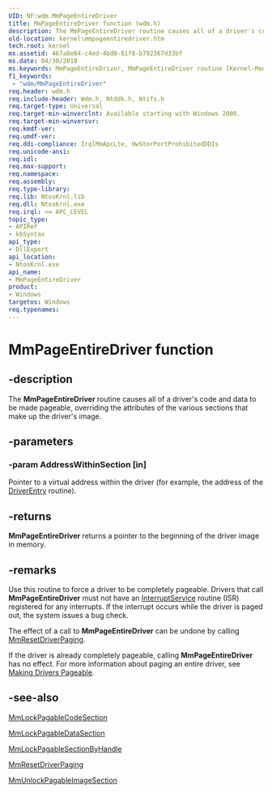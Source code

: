 ```yaml
---
UID: NF:wdm.MmPageEntireDriver
title: MmPageEntireDriver function (wdm.h)
description: The MmPageEntireDriver routine causes all of a driver's code and data to be made pageable, overriding the attributes of the various sections that make up the driver's image.
old-location: kernel\mmpageentiredriver.htm
tech.root: kernel
ms.assetid: 467a8e64-c4ed-4bd0-81f8-b792367d33bf
ms.date: 04/30/2018
ms.keywords: MmPageEntireDriver, MmPageEntireDriver routine [Kernel-Mode Driver Architecture], k106_2e2de4d8-8b4f-4f8b-9451-f4f1ea8a5325.xml, kernel.mmpageentiredriver, wdm/MmPageEntireDriver
f1_keywords:
 - "wdm/MmPageEntireDriver"
req.header: wdm.h
req.include-header: Wdm.h, Ntddk.h, Ntifs.h
req.target-type: Universal
req.target-min-winverclnt: Available starting with Windows 2000.
req.target-min-winversvr: 
req.kmdf-ver: 
req.umdf-ver: 
req.ddi-compliance: IrqlMmApcLte, HwStorPortProhibitedDDIs
req.unicode-ansi: 
req.idl: 
req.max-support: 
req.namespace: 
req.assembly: 
req.type-library: 
req.lib: NtosKrnl.lib
req.dll: NtosKrnl.exe
req.irql: <= APC_LEVEL
topic_type:
- APIRef
- kbSyntax
api_type:
- DllExport
api_location:
- NtosKrnl.exe
api_name:
- MmPageEntireDriver
product:
- Windows
targetos: Windows
req.typenames: 
---
```


# MmPageEntireDriver function


## -description


The <b>MmPageEntireDriver</b> routine causes all of a driver's code and data to be made pageable, overriding the attributes of the various sections that make up the driver's image.


## -parameters




### -param AddressWithinSection [in]

Pointer to a virtual address within the driver (for example, the address of the <a href="https://docs.microsoft.com/windows-hardware/drivers/storage/driverentry-of-ide-controller-minidriver">DriverEntry</a> routine).


## -returns



<b>MmPageEntireDriver</b> returns a pointer to the beginning of the driver image in memory.




## -remarks



Use this routine to force a driver to be completely pageable. Drivers that call <b>MmPageEntireDriver</b> must not have an <a href="https://docs.microsoft.com/windows-hardware/drivers/ddi/wdm/nc-wdm-kservice_routine">InterruptService</a> routine (ISR) registered for any interrupts. If the interrupt occurs while the driver is paged out, the system issues a bug check.

The effect of a call to <b>MmPageEntireDriver</b> can be undone by calling <a href="https://docs.microsoft.com/windows-hardware/drivers/ddi/wdm/nf-wdm-mmresetdriverpaging">MmResetDriverPaging</a>.

If the driver is already completely pageable, calling <b>MmPageEntireDriver</b> has no effect. For more information about paging an entire driver, see <a href="https://docs.microsoft.com/windows-hardware/drivers/kernel/making-drivers-pageable">Making Drivers Pageable</a>.




## -see-also




<a href="https://docs.microsoft.com/windows-hardware/drivers/ddi/wdm/nf-wdm-mmlockpagablecodesection">MmLockPagableCodeSection</a>



<a href="https://docs.microsoft.com/windows-hardware/drivers/ddi/wdm/nf-wdm-mmlockpagabledatasection">MmLockPagableDataSection</a>



<a href="https://docs.microsoft.com/windows-hardware/drivers/ddi/ntddk/nf-ntddk-mmlockpagablesectionbyhandle">MmLockPagableSectionByHandle</a>



<a href="https://docs.microsoft.com/windows-hardware/drivers/ddi/wdm/nf-wdm-mmresetdriverpaging">MmResetDriverPaging</a>



<a href="https://docs.microsoft.com/windows-hardware/drivers/ddi/wdm/nf-wdm-mmunlockpagableimagesection">MmUnlockPagableImageSection</a>
 

 

